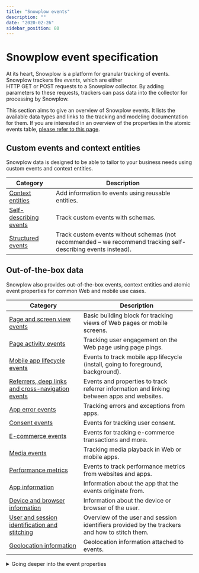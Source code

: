 ```yaml
---
title: "Snowplow events"
description: ""
date: "2020-02-26"
sidebar_position: 80
---
```


# Snowplow event specification

At its heart, Snowplow is a platform for granular tracking of events.
Snowplow trackers fire _events_, which are either HTTP GET or POST requests to a Snowplow collector. By adding parameters to these requests, trackers can pass data into the collector for processing by Snowplow.

This section aims to give an overview of Snowplow events.
It lists the available data types and links to the tracking and modeling documentation for them.
If you are interested in an overview of the properties in the atomic events table, [please refer to this page](/docs/fundamentals/canonical-event/index.md).

## Custom events and context entities

Snowplow data is designed to be able to tailor to your business needs using custom events and context entities.

Category | Description
---|---
[Context entities](/docs/sources/trackers/snowplow-tracker-protocol/custom-events/context-entities/index.md) | Add information to events using reusable entities.
[Self-describing events](/docs/sources/trackers/snowplow-tracker-protocol/custom-events/self-describing-events/index.md) | Track custom events with schemas.
[Structured events](/docs/sources/trackers/snowplow-tracker-protocol/custom-events/structured-events/index.md) | Track custom events without schemas (not recommended – we recommend tracking self-describing events instead).

## Out-of-the-box data

Snowplow also provides out-of-the-box events, context entities and atomic event properties for common Web and mobile use cases.

Category | Description
---|---
[Page and screen view events](/docs/sources/trackers/snowplow-tracker-protocol/ootb-data/page-and-screen-view-events/index.md) | Basic building block for tracking views of Web pages or mobile screens.
[Page activity events](/docs/sources/trackers/snowplow-tracker-protocol/ootb-data/page-activity-tracking/index.md) | Tracking user engagement on the Web page using page pings.
[Mobile app lifecycle events](/docs/sources/trackers/snowplow-tracker-protocol/ootb-data/mobile-lifecycle-events/index.md) | Events to track mobile app lifecycle (install, going to foreground, background).
[Referrers, deep links and cross-navigation events](/docs/sources/trackers/snowplow-tracker-protocol/ootb-data/links-and-referrers/index.md) | Events and properties to track referrer information and linking between apps and websites.
[App error events](/docs/sources/trackers/snowplow-tracker-protocol/ootb-data/app-error-events/index.md) | Tracking errors and exceptions from apps.
[Consent events](/docs/sources/trackers/snowplow-tracker-protocol/ootb-data/consent-events/index.md) | Events for tracking user consent.
[E-commerce events](/docs/sources/trackers/snowplow-tracker-protocol/ootb-data/ecommerce-events/index.md) | Events for tracking e-commerce transactions and more.
[Media events](/docs/sources/trackers/snowplow-tracker-protocol/ootb-data/media-events/index.md) | Tracking media playback in Web or mobile apps.
[Performance metrics](/docs/sources/trackers/snowplow-tracker-protocol/ootb-data/app-performance/index.md) | Events to track performance metrics from websites and apps.
[App information](/docs/sources/trackers/snowplow-tracker-protocol/ootb-data/app-information/index.md) | Information about the app that the events originate from.
[Device and browser information](/docs/sources/trackers/snowplow-tracker-protocol/ootb-data/device-and-browser/index.md) | Information about the device or browser of the user.
[User and session identification and stitching](/docs/sources/trackers/snowplow-tracker-protocol/ootb-data/user-and-session-identification/index.md) | Overview of the user and session identifiers provided by the trackers and how to stitch them.
[Geolocation information](/docs/sources/trackers/snowplow-tracker-protocol/ootb-data/geolocation/index.md) | Geolocation information attached to events.

<details>
  <summary>Going deeper into the event properties</summary>
  <div>

These pages are for you if you want to understand the tracker payload in more detail, and especially if you are building your own tracker. In the latter case, utilizing the parameters documented here will ensure that your tracker works with the rest of the Snowplow stack.

Category | Description
---|---
[Event parameters](/docs/sources/trackers/snowplow-tracker-protocol/going-deeper/event-parameters/index.md) | Protocol of all the parameters in the event payload.
[HTTP headers](/docs/sources/trackers/snowplow-tracker-protocol/going-deeper/http-headers/index.md) | Collecting HTTP request headers and cookies.
[Example requests](/docs/sources/trackers/snowplow-tracker-protocol/going-deeper/example-requests/index.md) | Example tracker requests with sample payload.

  </div>
</details>
